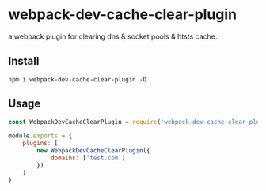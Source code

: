 # webpack-dev-cache-clear-plugin
a webpack plugin for clearing dns & socket pools & htsts cache.

## Install
~~~
npm i webpack-dev-cache-clear-plugin -D
~~~

## Usage
~~~js
const WebpackDevCacheClearPlugin = require('webpack-dev-cache-clear-plugin')

module.exports = {
    plugins: [
        new WebpackDevCacheClearPlugin({
            domains: ['test.com']
        })
    ]
}
~~~


